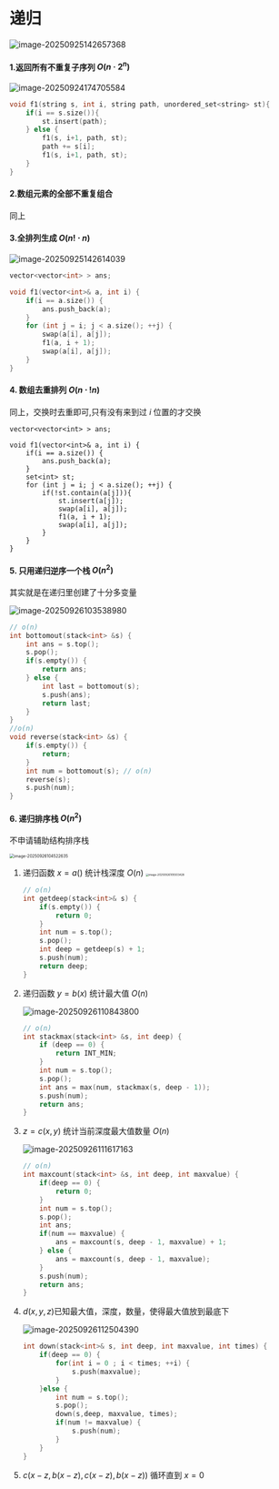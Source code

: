 # 递归

![image-20250925142657368](./assets/image-20250925142657368.png)

#### 1.返回所有不重复子序列  $O(n·2^n)$

![image-20250924174705584](./assets/image-20250924174705584.png)

```cpp
void f1(string s, int i, string path, unordered_set<string> st){
    if(i == s.size()){
        st.insert(path);
    } else {
        f1(s, i+1, path, st);
        path += s[i];
        f1(s, i+1, path, st);
    }
}
```



#### 2.数组元素的全部不重复组合

同上

#### 3.全排列生成  $O(n!\cdot n)$

![image-20250925142614039](./assets/image-20250925142614039.png)

```cpp
vector<vector<int> > ans;

void f1(vector<int>& a, int i) {
    if(i == a.size()) {
        ans.push_back(a);
    }
    for (int j = i; j < a.size(); ++j) {
        swap(a[i], a[j]);
        f1(a, i + 1);
        swap(a[i], a[j]);
    }
}
```

#### 4. 数组去重排列 $O(n \cdot !n)$

同上，交换时去重即可,只有没有来到过 $i$ 位置的才交换

```cpp{}
vector<vector<int> > ans;

void f1(vector<int>& a, int i) {
    if(i == a.size()) {
        ans.push_back(a);
    }
    set<int> st;
    for (int j = i; j < a.size(); ++j) {
        if(!st.contain(a[j])){
            st.insert(a[j]);
       		swap(a[i], a[j]);
        	f1(a, i + 1);
        	swap(a[i], a[j]);
        }
    }
}
```



#### 5. 只用递归逆序一个栈  $O(n^2)$

其实就是在递归里创建了十分多变量

![image-20250926103538980](./assets/image-20250926103538980.png)

```cpp
// o(n)
int bottomout(stack<int> &s) {
    int ans = s.top();
    s.pop();
    if(s.empty()) {
        return ans;
    } else {
        int last = bottomout(s);
        s.push(ans);
        return last;
    }
}
//o(n)
void reverse(stack<int> &s) {
    if(s.empty()) {
        return;
    }
    int num = bottomout(s); // o(n)
    reverse(s);
    s.push(num);
}
```



#### 6. 递归排序栈 $O(n^2)$

不申请辅助结构排序栈

<img src="./assets/image-20250926104522635.png" alt="image-20250926104522635" style="zoom: 50%;" />





1. 递归函数 $x = a( )$ 统计栈深度 $O(n)$ <img src="./assets/image-20250926105503428.png" alt="image-20250926105503428" style="zoom: 33%;" />

   ```cpp
   // o(n)
   int getdeep(stack<int>& s) {
       if(s.empty()) {
           return 0;
       }
       int num = s.top();
       s.pop();
       int deep = getdeep(s) + 1;
       s.push(num);
       return deep;
   }
   ```

   

2. 递归函数 $y = b(x)$ 统计最大值  $O(n)$ 

   ![image-20250926110843800](./assets/image-20250926110843800.png)

   ```cpp
   // o(n)
   int stackmax(stack<int> &s, int deep) {
       if (deep == 0) {
           return INT_MIN;
       }
       int num = s.top();
       s.pop();
       int ans = max(num, stackmax(s, deep - 1));
       s.push(num);
       return ans;
   }
   ```

   

3. $z = c(x,y)$ 统计当前深度最大值数量  $O(n)$ 

   ![image-20250926111617163](./assets/image-20250926111617163.png)

   ```cpp
   // o(n)
   int maxcount(stack<int> &s, int deep, int maxvalue) {
       if(deep == 0) {
           return 0;
       }
       int num = s.top();
       s.pop();
       int ans;
       if(num == maxvalue) {
           ans = maxcount(s, deep - 1, maxvalue) + 1;
       } else {
           ans = maxcount(s, deep - 1, maxvalue);
       }
       s.push(num);
       return ans;
   }
   ```

   

4. $d(x,y,z)$已知最大值，深度，数量，使得最大值放到最底下

   ![image-20250926112504390](./assets/image-20250926112504390.png)

   ```cpp
   int down(stack<int>& s, int deep, int maxvalue, int times) {
       if(deep == 0) {
           for(int i = 0 ; i < times; ++i) {
               s.push(maxvalue);
           }
       }else {
           int num = s.top();
           s.pop();
           down(s,deep, maxvalue, times);
           if(num != maxvalue) {
               s.push(num);
           }
       }
   }
   ```

   

5. $c(x - z, b(x - z), c(x - z), b(x - z))$ 循环直到 $x=0$

